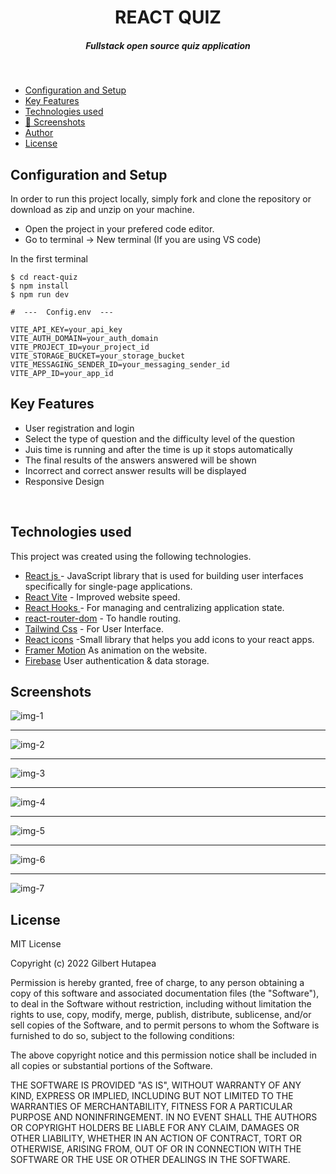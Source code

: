 <H1 align ="center" > REACT QUIZ  </h1>
<h5  align ="center"> 
Fullstack open source quiz application </h5>
<br/>

  * [Configuration and Setup](#configuration-and-setup)
  * [Key Features](#key-features)
  * [Technologies used](#technologies-used)
  * [📸 Screenshots](#screenshots)
  * [Author](#author)
  * [License](#license)


## Configuration and Setup

In order to run this project locally, simply fork and clone the repository or download as zip and unzip on your machine.

- Open the project in your prefered code editor.
- Go to terminal -> New terminal (If you are using VS code)

In the first terminal

```
$ cd react-quiz
$ npm install 
$ npm run dev

```

```
#  ---  Config.env  ---

VITE_API_KEY=your_api_key
VITE_AUTH_DOMAIN=your_auth_domain
VITE_PROJECT_ID=your_project_id
VITE_STORAGE_BUCKET=your_storage_bucket
VITE_MESSAGING_SENDER_ID=your_messaging_sender_id
VITE_APP_ID=your_app_id

```

##  Key Features

- User registration and login
- Select the type of question and the difficulty level of the question
- Juis time is running and after the time is up it stops automatically
- The final results of the answers answered will be shown
- Incorrect and correct answer results will be displayed
- Responsive Design

<br/>

##  Technologies used

This project was created using the following technologies.

- [React js ](https://www.npmjs.com/package/react) - JavaScript library that is used for building user interfaces specifically for single-page applications.
- [React Vite](https://vitejs.dev/guide/) - Improved website speed.
- [React Hooks  ](https://reactjs.org/docs/hooks-intro.html) - For managing and centralizing application state.
- [react-router-dom](https://www.npmjs.com/package/react-router-dom) - To handle routing.
- [Tailwind Css](https://tailwindcss.com/) - For User Interface.
- [React icons](https://react-icons.github.io/react-icons/) -Small library that helps you add icons  to your react apps.
- [Framer Motion](https://www.framer.com/motion/) As animation on the website.
- [Firebase](https://firebase.google.com/) User authentication & data storage.
 


 ##  Screenshots 

![img-1](https://user-images.githubusercontent.com/111676859/235448791-4dc03043-834d-4cc6-986f-d73eb120b73e.png)
---- -
![img-2](https://user-images.githubusercontent.com/111676859/235448776-8d6eeeae-0bc6-42c0-9886-01b337a1c060.png)
--- - 
![img-3](https://user-images.githubusercontent.com/111676859/235448778-4da1fae9-5eeb-4436-9658-4366ac4f60cf.png)
--- - 
![img-4](https://user-images.githubusercontent.com/111676859/235448781-6b7e71d7-aff0-4d8d-8dc4-3a17f0442c45.png)
--- - 
![img-5](https://user-images.githubusercontent.com/111676859/235448786-99ad55ea-6d3b-42f7-b850-7a689af1f905.png)
--- - 
![img-6](https://user-images.githubusercontent.com/111676859/235448787-74e9c56c-7bf4-403f-9b65-540648687548.png)
--- - 
![img-7](https://user-images.githubusercontent.com/111676859/235448789-2e077d59-cf47-42b2-bdf1-db88ab2baa6a.png)



## License

MIT License

Copyright (c) 2022 Gilbert Hutapea

Permission is hereby granted, free of charge, to any person obtaining a copy
of this software and associated documentation files (the "Software"), to deal
in the Software without restriction, including without limitation the rights
to use, copy, modify, merge, publish, distribute, sublicense, and/or sell
copies of the Software, and to permit persons to whom the Software is
furnished to do so, subject to the following conditions:

The above copyright notice and this permission notice shall be included in all
copies or substantial portions of the Software.

THE SOFTWARE IS PROVIDED "AS IS", WITHOUT WARRANTY OF ANY KIND, EXPRESS OR
IMPLIED, INCLUDING BUT NOT LIMITED TO THE WARRANTIES OF MERCHANTABILITY,
FITNESS FOR A PARTICULAR PURPOSE AND NONINFRINGEMENT. IN NO EVENT SHALL THE
AUTHORS OR COPYRIGHT HOLDERS BE LIABLE FOR ANY CLAIM, DAMAGES OR OTHER
LIABILITY, WHETHER IN AN ACTION OF CONTRACT, TORT OR OTHERWISE, ARISING FROM,
OUT OF OR IN CONNECTION WITH THE SOFTWARE OR THE USE OR OTHER DEALINGS IN THE
SOFTWARE.
